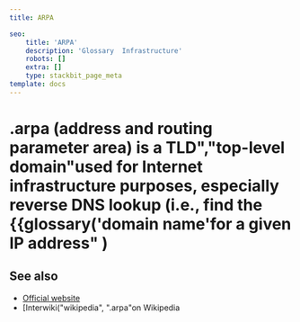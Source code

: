 ```yaml
---
title: ARPA

seo:
    title: 'ARPA'
    description: 'Glossary  Infrastructure'
    robots: []
    extra: []
    type: stackbit_page_meta
template: docs
---
```


# **.arpa** (address and routing parameter area) is a TLD","top-level domain"used for Internet infrastructure purposes, especially reverse DNS lookup (i.e., find the {{glossary('domain name'for a given IP address" )

## See also

-   [Official website](https://www.iana.org/domains/arpa)
-   [Interwiki("wikipedia", ".arpa"on Wikipedia
